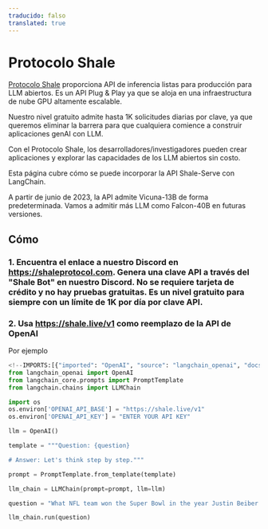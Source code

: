 ```yaml
---
traducido: falso
translated: true
---
```


# Protocolo Shale

[Protocolo Shale](https://shaleprotocol.com) proporciona API de inferencia listas para producción para LLM abiertos. Es un API Plug & Play ya que se aloja en una infraestructura de nube GPU altamente escalable.

Nuestro nivel gratuito admite hasta 1K solicitudes diarias por clave, ya que queremos eliminar la barrera para que cualquiera comience a construir aplicaciones genAI con LLM.

Con el Protocolo Shale, los desarrolladores/investigadores pueden crear aplicaciones y explorar las capacidades de los LLM abiertos sin costo.

Esta página cubre cómo se puede incorporar la API Shale-Serve con LangChain.

A partir de junio de 2023, la API admite Vicuna-13B de forma predeterminada. Vamos a admitir más LLM como Falcon-40B en futuras versiones.

## Cómo

### 1. Encuentra el enlace a nuestro Discord en https://shaleprotocol.com. Genera una clave API a través del "Shale Bot" en nuestro Discord. No se requiere tarjeta de crédito y no hay pruebas gratuitas. Es un nivel gratuito para siempre con un límite de 1K por día por clave API.

### 2. Usa https://shale.live/v1 como reemplazo de la API de OpenAI

Por ejemplo

```python
<!--IMPORTS:[{"imported": "OpenAI", "source": "langchain_openai", "docs": "https://api.python.langchain.com/en/latest/llms/langchain_openai.llms.base.OpenAI.html", "title": "Shale Protocol"}, {"imported": "PromptTemplate", "source": "langchain_core.prompts", "docs": "https://api.python.langchain.com/en/latest/prompts/langchain_core.prompts.prompt.PromptTemplate.html", "title": "Shale Protocol"}, {"imported": "LLMChain", "source": "langchain.chains", "docs": "https://api.python.langchain.com/en/latest/chains/langchain.chains.llm.LLMChain.html", "title": "Shale Protocol"}]-->
from langchain_openai import OpenAI
from langchain_core.prompts import PromptTemplate
from langchain.chains import LLMChain

import os
os.environ['OPENAI_API_BASE'] = "https://shale.live/v1"
os.environ['OPENAI_API_KEY'] = "ENTER YOUR API KEY"

llm = OpenAI()

template = """Question: {question}

# Answer: Let's think step by step."""

prompt = PromptTemplate.from_template(template)

llm_chain = LLMChain(prompt=prompt, llm=llm)

question = "What NFL team won the Super Bowl in the year Justin Beiber was born?"

llm_chain.run(question)

```
